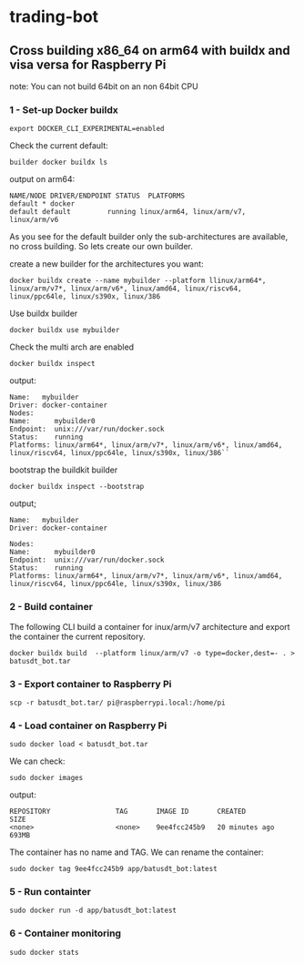 # trading-bot
## Cross building x86_64 on arm64 with buildx and visa versa for Raspberry Pi

note: You can not build 64bit on an non 64bit CPU

### 1 - Set-up Docker buildx

```
export DOCKER_CLI_EXPERIMENTAL=enabled
```
Check the current default:
```
builder docker buildx ls
```

output on arm64:
```
NAME/NODE DRIVER/ENDPOINT STATUS  PLATFORMS
default * docker
default default         running linux/arm64, linux/arm/v7, linux/arm/v6
```
As you see for the default builder only the sub-architectures are available, no cross building. So lets create our own builder.

create a new builder for the architectures you want: 
```
docker buildx create --name mybuilder --platform llinux/arm64*, linux/arm/v7*, linux/arm/v6*, linux/amd64, linux/riscv64, linux/ppc64le, linux/s390x, linux/386
```

Use  buildx builder
```
docker buildx use mybuilder
```

Check the multi arch are enabled

```
docker buildx inspect
```

output:
```
Name:   mybuilder
Driver: docker-container
Nodes:
Name:      mybuilder0
Endpoint:  unix:///var/run/docker.sock
Status:    running
Platforms: linux/arm64*, linux/arm/v7*, linux/arm/v6*, linux/amd64, linux/riscv64, linux/ppc64le, linux/s390x, linux/386``
```

bootstrap the buildkit builder

```
docker buildx inspect --bootstrap
```
output;

```
Name:   mybuilder
Driver: docker-container

Nodes:
Name:      mybuilder0
Endpoint:  unix:///var/run/docker.sock
Status:    running
Platforms: linux/arm64*, linux/arm/v7*, linux/arm/v6*, linux/amd64, linux/riscv64, linux/ppc64le, linux/s390x, linux/386
```

### 2 - Build container

The following CLI build a container for inux/arm/v7 architecture and export the container the current repository.

```
docker buildx build  --platform linux/arm/v7 -o type=docker,dest=- . > batusdt_bot.tar
```
### 3 - Export container to Raspberry Pi

```
scp -r batusdt_bot.tar/ pi@raspberrypi.local:/home/pi
```


### 4 - Load container on Raspberry Pi

```
sudo docker load < batusdt_bot.tar
```
We can check:
```
sudo docker images
```

output:

```
REPOSITORY                TAG       IMAGE ID       CREATED          SIZE
<none>                    <none>    9ee4fcc245b9   20 minutes ago   693MB
```
The container has no name and TAG. We can rename the container:

```
sudo docker tag 9ee4fcc245b9 app/batusdt_bot:latest
```

### 5 - Run containter

```
sudo docker run -d app/batusdt_bot:latest
```

### 6 - Container monitoring

```
sudo docker stats
```
